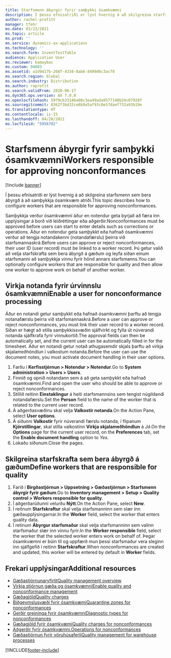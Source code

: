 ```yaml
---
title: Starfsmenn ábyrgir fyrir samþykki ósamkvæmni
description: Í þessu efnisatriði er lýst hvernig á að skilgreina starfsmenn sem bera ábyrgð á að samþykkja ósamkvæm atriði.
author: rachel-profitt
manager: tfehr
ms.date: 03/23/2021
ms.topic: article
ms.prod: ''
ms.service: dynamics-ax-applications
ms.technology: ''
ms.search.form: InventTestTable
audience: Application User
ms.reviewer: kamaybac
ms.custom: 94003
ms.assetid: a1d9417b-268f-4334-8ab6-8499d6c3acf0
ms.search.region: Global
ms.search.industry: Distribution
ms.author: raprofit
ms.search.validFrom: 2020-06-17
ms.dyn365.ops.version: AX 7.0.0
ms.openlocfilehash: 5979cb33146a00c3ea49ada9577140b24c07928f
ms.sourcegitcommit: 8362f3bd32ce8b9a5af93c8e57daef732a93b19e
ms.translationtype: HT
ms.contentlocale: is-IS
ms.lasthandoff: 04/28/2021
ms.locfileid: "5956702"
---
```

# <a name="workers-responsible-for-approving-nonconformances"></a><span data-ttu-id="85414-103">Starfsmenn ábyrgir fyrir samþykki ósamkvæmni</span><span class="sxs-lookup"><span data-stu-id="85414-103">Workers responsible for approving nonconformances</span></span>

[!include [banner](../includes/banner.md)]

<span data-ttu-id="85414-104">Í þessu efnisatriði er lýst hvernig á að skilgreina starfsmenn sem bera ábyrgð á að samþykkja ósamkvæm atriði.</span><span class="sxs-lookup"><span data-stu-id="85414-104">This topic describes how to configure workers that are responsible for approving nonconformances.</span></span>

<span data-ttu-id="85414-105">Samþykkja verður ósamkvæmni áður en notendur geta byrjað að færa inn upplýsingar á borð við leiðréttingar eða aðgerðir.</span><span class="sxs-lookup"><span data-stu-id="85414-105">Nonconformances must be approved before users can start to enter details such as corrections or operations.</span></span> <span data-ttu-id="85414-106">Áður en notendur geta samþykkt eða hafnað ósamkvæmni verður að tengja notandakenni (notandafærslu) þeirra við starfsmannaskrá.</span><span class="sxs-lookup"><span data-stu-id="85414-106">Before users can approve or reject nonconformances, their user ID (user record) must be linked to a worker record.</span></span> <span data-ttu-id="85414-107">Þú getur valið að velja starfskrafta sem bera ábyrgð á gæðum og leyfa síðan einum starfsmanni að samþykkja vinnu fyrir hönd annars starfsmanns.</span><span class="sxs-lookup"><span data-stu-id="85414-107">You can optionally configure workers that are responsible for quality and then allow one worker to approve work on behalf of another worker.</span></span>

## <a name="enable-a-user-for-nonconformance-processing"></a><span data-ttu-id="85414-108">Virkja notanda fyrir úrvinnslu ósamkvæmni</span><span class="sxs-lookup"><span data-stu-id="85414-108">Enable a user for nonconformance processing</span></span>

<span data-ttu-id="85414-109">Áður en notandi getur samþykkt eða hafnað ósamkvæmni þarftu að tengja notanafærslu þeirra við starfsmannaskrá.</span><span class="sxs-lookup"><span data-stu-id="85414-109">Before a user can approve or reject nonconformances, you must link their user record to a worker record.</span></span> <span data-ttu-id="85414-110">Síðan er hægt að stilla samþykkissvæðin sjálfvirkt og fylla út núverandi notanda sjálfkrafa fyrir vinnukortið.</span><span class="sxs-lookup"><span data-stu-id="85414-110">The approval fields can then be automatically set, and the current user can be automatically filled in for the timesheet.</span></span> <span data-ttu-id="85414-111">Áður en notandi getur notað athugasemdir skjals þarftu að virkja skjalameðhöndlun í valkostum notanda.</span><span class="sxs-lookup"><span data-stu-id="85414-111">Before the user can use the document notes, you must activate document handling in their user options.</span></span>

1. <span data-ttu-id="85414-112">Farðu í **Kerfisstjórnun \> Notendur \> Notendur**.</span><span class="sxs-lookup"><span data-stu-id="85414-112">Go to **System administration \> Users \> Users**.</span></span>
1. <span data-ttu-id="85414-113">Finnið og opnið notandann sem á að geta samþykkt eða hafnað ósamkvæmni.</span><span class="sxs-lookup"><span data-stu-id="85414-113">Find and open the user who should be able to approve or reject nonconformances.</span></span>
1. <span data-ttu-id="85414-114">Stillið reitinn **Einstaklingur** á heiti starfsmannsins sem tengist núgildandi notandafærslu.</span><span class="sxs-lookup"><span data-stu-id="85414-114">Set the **Person** field to the name of the worker that is related to the current user record.</span></span>
1. <span data-ttu-id="85414-115">Á aðgerðasvæðinu skal velja **Valkostir notanda**.</span><span class="sxs-lookup"><span data-stu-id="85414-115">On the Action Pane, select **User options**.</span></span>
1. <span data-ttu-id="85414-116">Á síðunni **Valkostir** fyrir núverandi færslu notanda, í flipanum **Kjörstillingar**, skal stilla valkostinn **Virkja skjalameðhöndlun** á *Já*.</span><span class="sxs-lookup"><span data-stu-id="85414-116">On the **Options** page for the current user record, on the **Preferences** tab, set the **Enable document handling** option to *Yes*.</span></span>
1. <span data-ttu-id="85414-117">Lokaðu síðunum.</span><span class="sxs-lookup"><span data-stu-id="85414-117">Close the pages.</span></span>

## <a name="define-workers-that-are-responsible-for-quality"></a><span data-ttu-id="85414-118">Skilgreina starfskrafta sem bera ábyrgð á gæðum</span><span class="sxs-lookup"><span data-stu-id="85414-118">Define workers that are responsible for quality</span></span>

1. <span data-ttu-id="85414-119">Farið í **Birgðastjórnun \> Uppsetning \> Gæðastjórnun \> Starfsmenn ábyrgir fyrir gæðum**.</span><span class="sxs-lookup"><span data-stu-id="85414-119">Go to **Inventory management \> Setup \> Quality control \> Workers responsible for quality**.</span></span>
2. <span data-ttu-id="85414-120">Í aðgerðarúðunni velurðu **Nýtt**.</span><span class="sxs-lookup"><span data-stu-id="85414-120">On the Action Pane, select **New**.</span></span>
3. <span data-ttu-id="85414-121">Í reitnum **Starfskraftur** skal velja starfsmanninn sem slær inn gæðaupplýsingarnar.</span><span class="sxs-lookup"><span data-stu-id="85414-121">In the **Worker** field, select the worker that enters quality data.</span></span>
4. <span data-ttu-id="85414-122">Í retinum **Ábyrgur starfsmaður** skal velja starfsmanninn sem valinn starfsmaður slær inn vinnu fyrir.</span><span class="sxs-lookup"><span data-stu-id="85414-122">In the **Worker responsible** field, select the worker that the selected worker enters work on behalf of.</span></span> <span data-ttu-id="85414-123">Þegar ósamkvæmni er búin til og uppfærð mun þessi starfsmaður vera sleginn inn sjálfgefið í reitinn **Starfskraftur**.</span><span class="sxs-lookup"><span data-stu-id="85414-123">When nonconformances are created and updated, this worker will be entered by default in **Worker** fields.</span></span>

## <a name="additional-resources"></a><span data-ttu-id="85414-124">Frekari upplýsingar</span><span class="sxs-lookup"><span data-stu-id="85414-124">Additional resources</span></span>

- [<span data-ttu-id="85414-125">Gæðastjórnunaryfirlit</span><span class="sxs-lookup"><span data-stu-id="85414-125">Quality management overview</span></span>](quality-management-processes.md)
- [<span data-ttu-id="85414-126">Virkja stjórnun gæða og ósamkvæmni</span><span class="sxs-lookup"><span data-stu-id="85414-126">Enable quality and nonconformance management</span></span>](enable-quality-management.md)
- [<span data-ttu-id="85414-127">Gæðagjöld</span><span class="sxs-lookup"><span data-stu-id="85414-127">Quality charges</span></span>](quality-charges.md)
- [<span data-ttu-id="85414-128">Biðgeymslusvæði fyrir ósamkvæmi</span><span class="sxs-lookup"><span data-stu-id="85414-128">Quarantine zones for nonconformances</span></span>](quality-quarantine-zones.md)
- [<span data-ttu-id="85414-129">Gerðir greininga fyrir ósamkvæmni</span><span class="sxs-lookup"><span data-stu-id="85414-129">Diagnostic types for nonconformances</span></span>](quality-diagnostic-types.md)
- [<span data-ttu-id="85414-130">Gæðagjöld fyrir ósamkvæmi</span><span class="sxs-lookup"><span data-stu-id="85414-130">Quality charges for nonconformances</span></span>](quality-charges.md)
- [<span data-ttu-id="85414-131">Aðgerðir fyrir ósamkvæmni.</span><span class="sxs-lookup"><span data-stu-id="85414-131">Operations for nonconformances</span></span>](quality-operations.md)
- [<span data-ttu-id="85414-132">Gæðastjórnun fyrir vöruhúsaferli</span><span class="sxs-lookup"><span data-stu-id="85414-132">Quality management for warehouse processes</span></span>](quality-management-for-warehouses-processes.md)

[!INCLUDE[footer-include](../../includes/footer-banner.md)]

